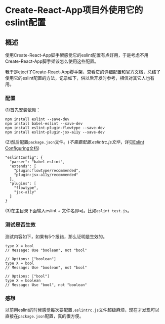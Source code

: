 # Create-React-App项目外使用它的eslint配置

## 概述

使用Create-React-App脚手架感觉它的eslint配置有点好用，于是考虑不用Create-React-App脚手架该怎么使用这些配置。

我于是eject了Create-React-App脚手架，查看它的详细配置和官方文档，总结了使用它的eslint配置的方法，记录如下，供以后开发时参考，相信对其它人也有用。

### 配置

(1)首先安装依赖：

```
npm install eslint --save-dev
npm install babel-eslint --save-dev
npm install eslint-plugin-flowtype --save-dev
npm install eslint-plugin-jsx-a11y --save-dev
```

(2)然后配置```package.json```文件。(*不需要配置.eslintrc.js文件*，详见[Eslint Configuring文档](http://eslint.cn/docs/user-guide/configuring))

```
"eslintConfig": {
  "parser": "babel-eslint",
  "extends": [
    "plugin:flowtype/recommended",
    "plugin:jsx-a11y/recommended"
  ],
  "plugins": [
    "flowtype",
    "jsx-a11y"
  ]
}
```

(3)在主目录下面输入eslint + 文件名即可。比如```eslint test.js```。

### 测试是否生效

测试内容如下，如果有5个报错，那么证明是生效的。

```
type X = bool
// Message: Use "boolean", not "bool"

// Options: ["boolean"]
type X = bool
// Message: Use "boolean", not "bool"

// Options: ["bool"]
type X = boolean
// Message: Use "bool", not "boolean"
```

### 感想

以前用eslint的时候感觉每次要配置```.eslintrc.js```文件超级麻烦，现在才发现可以直接在```package.json```配置，真的很方便。

